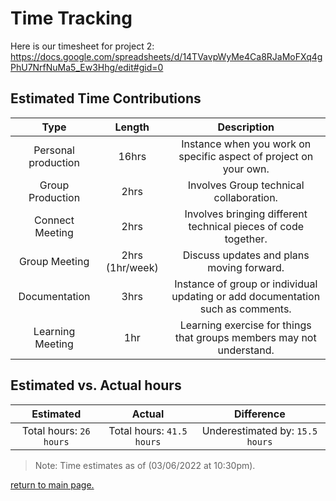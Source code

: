 # Time Tracking
Here is our timesheet for project 2:
https://docs.google.com/spreadsheets/d/14TVavpWyMe4Ca8RJaMoFXq4gPhU7NrfNuMa5_Ew3Hhg/edit#gid=0

## Estimated Time Contributions
| **Type** | **Length** | **Description** |
| :--: | :--: | :--: |
| Personal production | 16hrs | Instance when you work on specific aspect of project on your own. |
| Group Production | 2hrs | Involves Group technical collaboration. |
| Connect Meeting | 2hrs | Involves bringing different technical pieces of code together. |
| Group Meeting | 2hrs (1hr/week) | Discuss updates and plans moving forward. |
| Documentation | 3hrs | Instance of group or individual updating or add documentation such as comments. |
| Learning Meeting | 1hr | Learning exercise for things that groups members may not understand. |

## Estimated vs. Actual hours

| **Estimated** | **Actual** | **Difference** |
| :--: | :--: | :--: |
| Total hours: `26 hours` | Total hours: `41.5 hours` | Underestimated by: `15.5 hours` |

>Note: Time estimates as of (03/06/2022 at 10:30pm).

[return to main page.](README.md)

